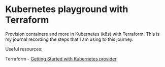 # Kubernetes playground with Terraform

Provision containers and more in Kubernetes (k8s) with Terraform. This is my journal recording the steps that I am using to this journey.

Useful resources: 

Terraform - [Getting Started with Kubernetes provider](https://www.terraform.io/docs/providers/kubernetes/guides/getting-started.html)
